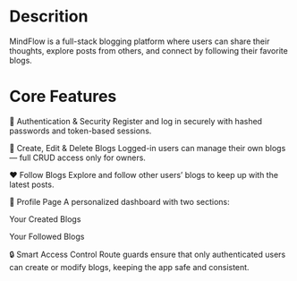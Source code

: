 # Descrition

MindFlow is a full-stack blogging platform where users can share their thoughts, explore posts from others, and connect by following their favorite blogs.

# Core Features

👤 Authentication & Security
Register and log in securely with hashed passwords and token-based sessions.

📝 Create, Edit & Delete Blogs
Logged-in users can manage their own blogs — full CRUD access only for owners.

❤️ Follow Blogs
Explore and follow other users’ blogs to keep up with the latest posts.

📄 Profile Page
A personalized dashboard with two sections:

Your Created Blogs

Your Followed Blogs

🔒 Smart Access Control
Route guards ensure that only authenticated users can create or modify blogs, keeping the app safe and consistent.

